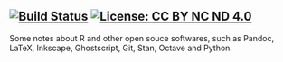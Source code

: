 [![Build Status](https://api.travis-ci.org/XiangyunHuang/notesdown.svg?branch=master)](https://travis-ci.org/XiangyunHuang/notesdown) [![License: CC BY NC ND 4.0](https://img.shields.io/badge/License-CC%20BY%20NC%20ND%204.0-blue.svg)](https://creativecommons.org/licenses/by-nc-nd/4.0/)
---

Some notes about R and other open souce softwares, such as Pandoc, LaTeX, Inkscape, Ghostscript, Git, Stan, Octave and Python.
